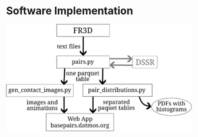 # Software Implementation

![Overall flow of data through the pipeline](../img/diagram-overall-dataflow.svg)
